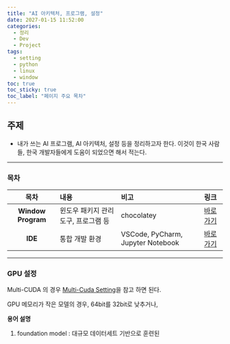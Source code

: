 ```yaml
---
title: "AI 아키텍처, 프로그램, 설정"
date: 2027-01-15 11:52:00
categories:
  - 정리
  - Dev
  - Project
tags:
  - setting
  - python
  - linux
  - window
toc: true
toc_sticky: true
toc_label: "페이지 주요 목차"
---
```


## 주제

- 내가 쓰는 AI 프로그램, AI 아키텍처, 설정 등을 정리하고자 한다. 이것이 한국 사람들, 한국 개발자들에게 도움이 되었으면 해서 적는다. 

---

### 목차

|목차|내용|비고|링크|
|:--:|:--|:--|:--|
|**Window Program**|윈도우 패키지 관리 도구, 프로그램 등|chocolatey|<a href="#">바로가기</a>|
|**IDE**|통합 개발 환경|VSCode, PyCharm, Jupyter Notebook|<a href="#ide">바로가기</a>|

---

### GPU 설정 

Multi-CUDA 의 경우 [Multi-Cuda Setting](2025-01-20-Multi-Cuda.md)을 참고 하면 된다.   

GPU 메모리가 작은 모델의 경우, 64bit를 32bit로 낮추거나,  

**용어 설명**
1. foundation model : 대규모 데이터세트 기반으로 훈련된 